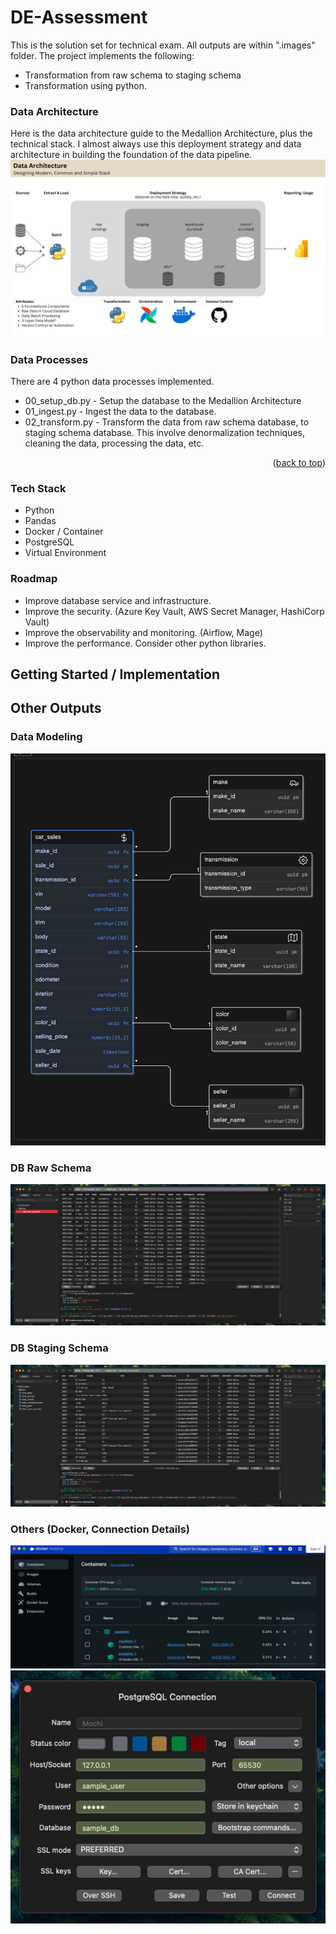 # DE-Assessment

This is the solution set for technical exam. All outputs are within ".images" folder. The project implements the following:
- Transformation from raw schema to staging schema
- Transformation using python.

### Data Architecture
Here is the data architecture guide to the Medallion Architecture, plus the technical stack. I almost always use this deployment strategy and data architecture in building the foundation of the data pipeline.
![alt text](.images/data_architecture.jpg)

### Data Processes
There are 4 python data processes implemented. 

- 00_setup_db.py - Setup the database to the Medallion Architecture
- 01_ingest.py - Ingest the data to the database.
- 02_transform.py - Transform the data from raw schema database, to staging schema database. This involve denormalization techniques, cleaning the data, processing the data, etc.
<p align="right">(<a href="#readme-top">back to top</a>)</p>

### Tech Stack
- Python
- Pandas
- Docker / Container
- PostgreSQL
- Virtual Environment

### Roadmap
- Improve database service and infrastructure. 
- Improve the security. (Azure Key Vault, AWS Secret Manager, HashiCorp Vault)
- Improve the observability and monitoring. (Airflow, Mage)
- Improve the performance. Consider other python libraries.


## Getting Started / Implementation

## Other Outputs

### Data Modeling
![alt text](.images/erd.png)

### DB Raw Schema
![alt text](.images/db_raw_schema.png)

### DB Staging Schema
![alt text](.images/db_stg_schema.png)

### Others (Docker, Connection Details)
![alt text](.images/docker.png)
![alt text](.images/connection_details.png)

